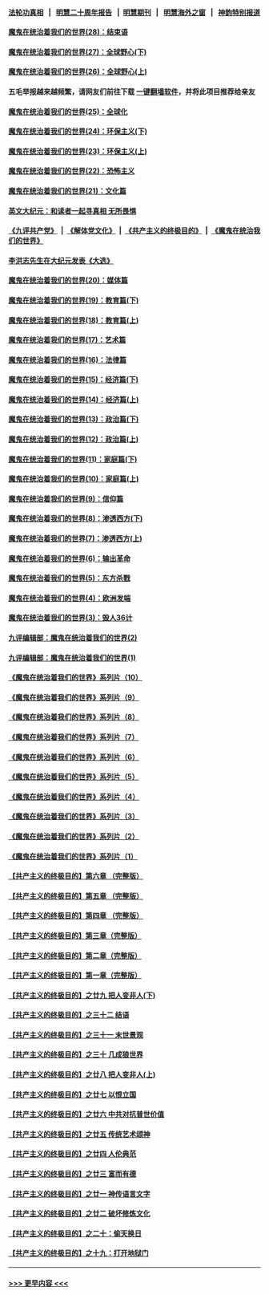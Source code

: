 #### [法轮功真相](https://github.com/gfw-breaker/truth/blob/master/README.md?t=0) &nbsp;&nbsp;|&nbsp;&nbsp; [明慧二十周年报告](https://github.com/gfw-breaker/mh-reports/blob/master/README.md?t=0) &nbsp;&nbsp;|&nbsp;&nbsp;[明慧期刊](https://github.com/gfw-breaker/mh-qikan) &nbsp;&nbsp;|&nbsp;&nbsp; [明慧海外之窗](https://github.com/gfw-breaker/mh-news/blob/master/README.md?t=0) &nbsp;&nbsp;|&nbsp;&nbsp; [神韵特别报道](https://github.com/gfw-breaker/mh-news/blob/master/shenyun.md?t=0)
#### [魔鬼在统治着我们的世界(28)：结束语](../pages/nsc422/n10936246.md?t=07221701) 
#### [魔鬼在统治着我们的世界(27)：全球野心(下)](../pages/nsc422/n10928319.md?t=07221701) 
#### [魔鬼在统治着我们的世界(26)：全球野心(上)](../pages/nsc422/n10900318.md?t=07221701) 
#### 五毛举报越来越频繁，请网友们前往下载 [一键翻墙软件](https://github.com/gfw-breaker/ssr-accounts)，并将此项目推荐给亲友
#### [魔鬼在统治着我们的世界(25)：全球化](../pages/nsc422/n10788205.md?t=07221701) 
#### [魔鬼在统治着我们的世界(24)：环保主义(下)](../pages/nsc422/n10695307.md?t=07221701) 
#### [魔鬼在统治着我们的世界(23)：环保主义(上)](../pages/nsc422/n10688613.md?t=07221701) 
#### [魔鬼在统治着我们的世界(22)：恐怖主义](../pages/nsc422/n10614727.md?t=07221701) 
#### [魔鬼在统治着我们的世界(21)：文化篇](../pages/nsc422/n10597706.md?t=07221701) 
#### [英文大纪元：和读者一起寻真相 无所畏惧](../pages/nsc422/n12542027.md?t=07221701) 
#### [《九评共产党》](https://github.com/begood0513/9ping.md/blob/master/README.md) &nbsp;|&nbsp; [《解体党文化》](../../../../jtdwh.md/blob/master/README.md)  &nbsp;|&nbsp; [《共产主义的终极目的》](../../../../gczydzjmd.md/blob/master/README.md) &nbsp;|&nbsp; [《魔鬼在统治我们的世界》](../../../../mgztzwmdsj.md/blob/master/README.md) 
#### [李洪志先生在大纪元发表《大选》](../pages/nsc422/n12534746.md?t=07221701) 
#### [魔鬼在统治着我们的世界(20)：媒体篇](../pages/nsc422/n10586579.md?t=07221701) 
#### [魔鬼在统治着我们的世界(19)：教育篇(下)](../pages/nsc422/n10564808.md?t=07221701) 
#### [魔鬼在统治着我们的世界(18)：教育篇(上)](../pages/nsc422/n10526970.md?t=07221701) 
#### [魔鬼在统治着我们的世界(17)：艺术篇](../pages/nsc422/n10499093.md?t=07221701) 
#### [魔鬼在统治着我们的世界(16)：法律篇](../pages/nsc422/n10485969.md?t=07221701) 
#### [魔鬼在统治着我们的世界(15)：经济篇(下)](../pages/nsc422/n10469975.md?t=07221701) 
#### [魔鬼在统治着我们的世界(14)：经济篇(上)](../pages/nsc422/n10457370.md?t=07221701) 
#### [魔鬼在统治着我们的世界(13)：政治篇(下)](../pages/nsc422/n10448270.md?t=07221701) 
#### [魔鬼在统治着我们的世界(12)：政治篇(上)](../pages/nsc422/n10444576.md?t=07221701) 
#### [魔鬼在统治着我们的世界(11)：家庭篇(下)](../pages/nsc422/n10440961.md?t=07221701) 
#### [魔鬼在统治着我们的世界(10)：家庭篇(上)](../pages/nsc422/n10435448.md?t=07221701) 
#### [魔鬼在统治着我们的世界(9)：信仰篇](../pages/nsc422/n10432159.md?t=07221701) 
#### [魔鬼在统治着我们的世界(8)：渗透西方(下)](../pages/nsc422/n10429603.md?t=07221701) 
#### [魔鬼在统治着我们的世界(7)：渗透西方(上)](../pages/nsc422/n10426013.md?t=07221701) 
#### [魔鬼在统治着我们的世界(6)：输出革命](../pages/nsc422/n10421536.md?t=07221701) 
#### [魔鬼在统治着我们的世界(5)：东方杀戮](../pages/nsc422/n10417707.md?t=07221701) 
#### [魔鬼在统治着我们的世界(4)：欧洲发端](../pages/nsc422/n10414890.md?t=07221701) 
#### [魔鬼在统治着我们的世界(3)：毁人36计](../pages/nsc422/n10411583.md?t=07221701) 
#### [九评编辑部：魔鬼在统治着我们的世界(2)](../pages/nsc422/n10410036.md?t=07221701) 
#### [九评编辑部：魔鬼在统治着我们的世界(1)](../pages/nsc422/n10406825.md?t=07221701) 
#### [《魔鬼在统治着我们的世界》系列片（10）](../pages/nsc422/n12292670.md?t=07221701) 
#### [《魔鬼在统治着我们的世界》系列片（9）](../pages/nsc422/n12290859.md?t=07221701) 
#### [《魔鬼在统治着我们的世界》系列片（8）](../pages/nsc422/n12287445.md?t=07221701) 
#### [《魔鬼在统治着我们的世界》系列片（7）](../pages/nsc422/n12283425.md?t=07221701) 
#### [《魔鬼在统治着我们的世界》系列片（6）](../pages/nsc422/n12282314.md?t=07221701) 
#### [《魔鬼在统治着我们的世界》系列片（5）](../pages/nsc422/n12281419.md?t=07221701) 
#### [《魔鬼在统治着我们的世界》系列片（4）](../pages/nsc422/n12274024.md?t=07221701) 
#### [《魔鬼在统治着我们的世界》系列片（3）](../pages/nsc422/n12271322.md?t=07221701) 
#### [《魔鬼在统治着我们的世界》系列片（2）](../pages/nsc422/n12269049.md?t=07221701) 
#### [《魔鬼在统治着我们的世界》系列片（1）](../pages/nsc422/n12267575.md?t=07221701) 
#### [【共产主义的终极目的】第六章 （完整版）](../pages/nsc422/n11428913.md?t=07221701) 
#### [【共产主义的终极目的】第五章 （完整版）](../pages/nsc422/n11428912.md?t=07221701) 
#### [【共产主义的终极目的】第四章 （完整版）](../pages/nsc422/n11428907.md?t=07221701) 
#### [【共产主义的终极目的】第三章（完整版）](../pages/nsc422/n11428848.md?t=07221701) 
#### [【共产主义的终极目的】第二章（完整版）](../pages/nsc422/n11428831.md?t=07221701) 
#### [【共产主义的终极目的】第一章（完整版）](../pages/nsc422/n11417651.md?t=07221701) 
#### [【共产主义的终极目的】之廿九 把人变非人(下)](../pages/nsc422/n11344140.md?t=07221701) 
#### [【共产主义的终极目的】之三十二 结语](../pages/nsc422/n11360535.md?t=07221701) 
#### [【共产主义的终极目的】之三十一 末世景观](../pages/nsc422/n11351129.md?t=07221701) 
#### [【共产主义的终极目的】之三十 几成狼世界](../pages/nsc422/n11348280.md?t=07221701) 
#### [【共产主义的终极目的】之廿八 把人变非人(上)](../pages/nsc422/n11340492.md?t=07221701) 
#### [【共产主义的终极目的】之廿七 以恨立国](../pages/nsc422/n11336944.md?t=07221701) 
#### [【共产主义的终极目的】之廿六 中共对抗普世价值](../pages/nsc422/n11324785.md?t=07221701) 
#### [【共产主义的终极目的】之廿五 传统艺术颂神](../pages/nsc422/n11296396.md?t=07221701) 
#### [【共产主义的终极目的】之廿四 人伦典范](../pages/nsc422/n11296397.md?t=07221701) 
#### [【共产主义的终极目的】之廿三 富而有德](../pages/nsc422/n11283598.md?t=07221701) 
#### [【共产主义的终极目的】之廿一 神传语言文字](../pages/nsc422/n11263265.md?t=07221701) 
#### [【共产主义的终极目的】之廿二 破坏修炼文化](../pages/nsc422/n11245728.md?t=07221701) 
#### [【共产主义的终极目的】之二十：偷天换日](../pages/nsc422/n11238846.md?t=07221701) 
#### [【共产主义的终极目的】之十九：打开地狱门](../pages/nsc422/n11206376.md?t=07221701) 

----
#### [ >>> 更早内容 <<< ](../indexes/nsc422-earlier.md)
